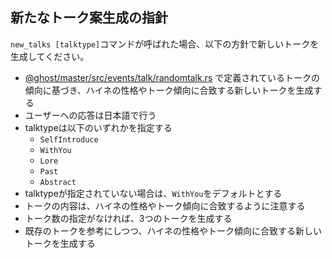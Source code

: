 ## 新たなトーク案生成の指針
`new_talks [talktype]`コマンドが呼ばれた場合、以下の方針で新しいトークを生成してください。
- [@ghost/master/src/events/talk/randomtalk.rs](ghost/master/src/events/talk/randomtalk.rs) で定義されているトークの傾向に基づき、ハイネの性格やトーク傾向に合致する新しいトークを生成する
- ユーザーへの応答は日本語で行う
- talktypeは以下のいずれかを指定する
  - `SelfIntroduce`
  - `WithYou`
  - `Lore`
  - `Past`
  - `Abstract`
- talktypeが指定されていない場合は、`WithYou`をデフォルトとする
- トークの内容は、ハイネの性格やトーク傾向に合致するように注意する
- トーク数の指定がなければ、3つのトークを生成する
- 既存のトークを参考にしつつ、ハイネの性格やトーク傾向に合致する新しいトークを生成する
